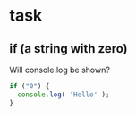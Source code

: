 # task

## if \(a string with zero\)

Will console.log be shown?

```javascript
if ("0") {
  console.log( 'Hello' );
}
```

